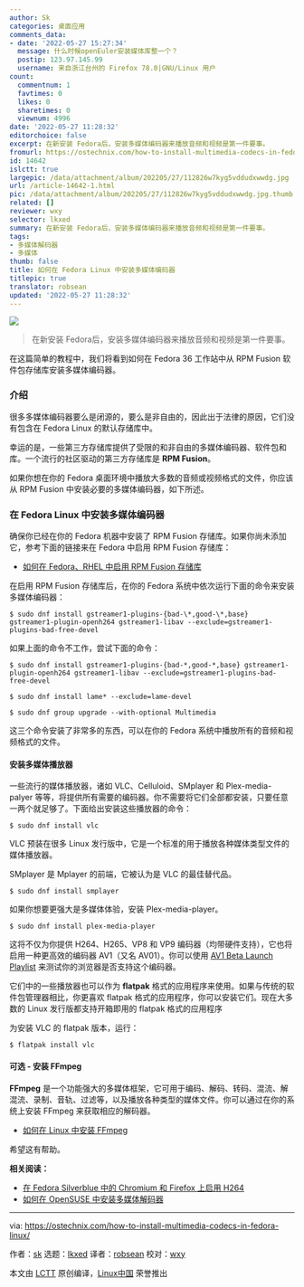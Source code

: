 ```yaml
---
author: Sk
categories: 桌面应用
comments_data:
- date: '2022-05-27 15:27:34'
  message: 什么时候openEuler安装媒体库整一个？
  postip: 123.97.145.99
  username: 来自浙江台州的 Firefox 78.0|GNU/Linux 用户
count:
  commentnum: 1
  favtimes: 0
  likes: 0
  sharetimes: 0
  viewnum: 4996
date: '2022-05-27 11:28:32'
editorchoice: false
excerpt: 在新安装 Fedora后，安装多媒体编码器来播放音频和视频是第一件要事。
fromurl: https://ostechnix.com/how-to-install-multimedia-codecs-in-fedora-linux/
id: 14642
islctt: true
largepic: /data/attachment/album/202205/27/112826w7kyg5vddudxwwdg.jpg
url: /article-14642-1.html
pic: /data/attachment/album/202205/27/112826w7kyg5vddudxwwdg.jpg.thumb.jpg
related: []
reviewer: wxy
selector: lkxed
summary: 在新安装 Fedora后，安装多媒体编码器来播放音频和视频是第一件要事。
tags:
- 多媒体解码器
- 多媒体
thumb: false
title: 如何在 Fedora Linux 中安装多媒体编码器
titlepic: true
translator: robsean
updated: '2022-05-27 11:28:32'
---
```


![](/data/attachment/album/202205/27/112826w7kyg5vddudxwwdg.jpg)



> 
> 在新安装 Fedora后，安装多媒体编码器来播放音频和视频是第一件要事。
> 
> 
> 


在这篇简单的教程中，我们将看到如何在 Fedora 36 工作站中从 RPM Fusion 软件包存储库安装多媒体编码器。


### 介绍


很多多媒体编码器要么是闭源的，要么是非自由的，因此出于法律的原因，它们没有包含在 Fedora Linux 的默认存储库中。


幸运的是，一些第三方存储库提供了受限的和非自由的多媒体编码器、软件包和库。一个流行的社区驱动的第三方存储库是 **RPM Fusion**。


如果你想在你的 Fedora 桌面环境中播放大多数的音频或视频格式的文件，你应该从 RPM Fusion 中安装必要的多媒体编码器，如下所述。


### 在 Fedora Linux 中安装多媒体编码器


确保你已经在你的 Fedora 机器中安装了 RPM Fusion 存储库。如果你尚未添加它，参考下面的链接来在 Fedora 中启用 RPM Fusion 存储库：


* [如何在 Fedora、RHEL 中启用 RPM Fusion 存储库](https://ostechnix.com/how-to-enable-rpm-fusion-repository-in-fedora-rhel/)


在启用 RPM Fusion 存储库后，在你的 Fedora 系统中依次运行下面的命令来安装多媒体编码器：



```
$ sudo dnf install gstreamer1-plugins-{bad-\*,good-\*,base} gstreamer1-plugin-openh264 gstreamer1-libav --exclude=gstreamer1-plugins-bad-free-devel

```

如果上面的命令不工作，尝试下面的命令：



```
$ sudo dnf install gstreamer1-plugins-{bad-*,good-*,base} gstreamer1-plugin-openh264 gstreamer1-libav --exclude=gstreamer1-plugins-bad-free-devel

```


```
$ sudo dnf install lame* --exclude=lame-devel

```


```
$ sudo dnf group upgrade --with-optional Multimedia

```

这三个命令安装了非常多的东西，可以在你的 Fedora 系统中播放所有的音频和视频格式的文件。


#### 安装多媒体播放器


一些流行的媒体播放器，诸如 VLC、Celluloid、SMplayer 和 Plex-media-palyer 等等，将提供所有需要的编码器。你不需要将它们全部都安装，只要任意一两个就足够了。下面给出安装这些播放器的命令：



```
$ sudo dnf install vlc

```

VLC 预装在很多 Linux 发行版中，它是一个标准的用于播放各种媒体类型文件的媒体播放器。


SMplayer 是 Mplayer 的前端，它被认为是 VLC 的最佳替代品。



```
$ sudo dnf install smplayer

```

如果你想要更强大是多媒体体验，安装 Plex-media-player。



```
$ sudo dnf install plex-media-player

```

这将不仅为你提供 H264、H265、VP8 和 VP9 编码器（均带硬件支持），它也将启用一种更高效的编码器 AV1（又名 AV01）。你可以使用 [AV1 Beta Launch Playlist](https://www.youtube.com/playlist?list=PLyqf6gJt7KuHBmeVzZteZUlNUQAVLwrZS) 来测试你的浏览器是否支持这个编码器。


它们中的一些播放器也可以作为 **flatpak** 格式的应用程序来使用。如果与传统的软件包管理器相比，你更喜欢 flatpak 格式的应用程序，你可以安装它们。现在大多数的 Linux 发行版都支持开箱即用的 flatpak 格式的应用程序


为安装 VLC 的 flatpak 版本，运行：



```
$ flatpak install vlc

```

#### 可选 - 安装 FFmpeg


**FFmpeg** 是一个功能强大的多媒体框架，它可用于编码、解码、转码、混流、解混流、录制、音轨、过滤等，以及播放各种类型的媒体文件。你可以通过在你的系统上安装 FFmpeg 来获取相应的解码器。


* [如何在 Linux 中安装 FFmpeg](https://ostechnix.com/install-ffmpeg-linux/)


希望这有帮助。


**相关阅读：**


* [在 Fedora Silverblue 中的 Chromium 和 Firefox 上启用 H264](https://ostechnix.com/enable-h264-on-chromium-and-firefox-in-fedora-silverblue/)
* [如何在 OpenSUSE 中安装多媒体解码器](https://ostechnix.com/how-to-install-multimedia-codecs-in-opensuse/)




---


via: <https://ostechnix.com/how-to-install-multimedia-codecs-in-fedora-linux/>


作者：[sk](https://ostechnix.com/author/sk/) 选题：[lkxed](https://github.com/lkxed) 译者：[robsean](https://github.com/robsean) 校对：[wxy](https://github.com/wxy)


本文由 [LCTT](https://github.com/LCTT/TranslateProject) 原创编译，[Linux中国](https://linux.cn/) 荣誉推出